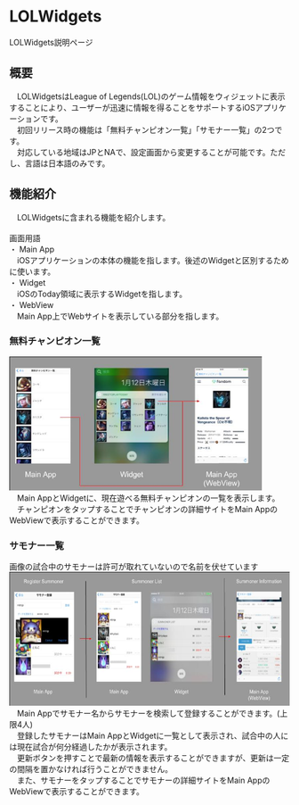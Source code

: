 # LOLWidgets
LOLWidgets説明ページ
## 概要
　LOLWidgetsはLeague of Legends(LOL)のゲーム情報をウィジェットに表示することにより、ユーザーが迅速に情報を得ることをサポートするiOSアプリケーションです。<br/>
　初回リリース時の機能は「無料チャンピオン一覧」「サモナー一覧」の2つです。<br/>
　対応している地域はJPとNAで、設定画面から変更することが可能です。ただし、言語は日本語のみです。<br/>

## 機能紹介
　LOLWidgetsに含まれる機能を紹介します。<br/>
<br/>
画面用語<br/>
・ Main App<br/>
　iOSアプリケーションの本体の機能を指します。後述のWidgetと区別するために使います。<br/>
・ Widget<br/>
　iOSのToday領域に表示するWidgetを指します。<br/>
・ WebView<br/>
　Main App上でWebサイトを表示している部分を指します。<br/>

### 無料チャンピオン一覧
<img src="images/freetoplay1.jpg" height="240"><br/>
　Main AppとWidgetに、現在遊べる無料チャンピオンの一覧を表示します。<br/>
　チャンピオンをタップすることでチャンピオンの詳細サイトをMain AppのWebViewで表示することができます。

### サモナー一覧
画像の試合中のサモナーは許可が取れていないので名前を伏せています<br/>
<img src="images/currentgame1.jpg" height="240"><br/>
　Main Appでサモナー名からサモナーを検索して登録することができます。(上限4人)<br/>
　登録したサモナーはMain AppとWidgetに一覧として表示され、試合中の人には現在試合が何分経過したかが表示されます。<br/>
　更新ボタンを押すことで最新の情報を表示することができますが、更新は一定の間隔を置かなければ行うことができません。<br/>
　また、サモナーをタップすることでサモナーの詳細サイトをMain AppのWebViewで表示することができます。
